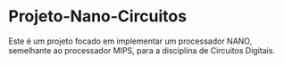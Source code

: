 # Projeto-Nano-Circuitos
Este é um projeto focado em implementar um processador NANO, semelhante ao processador MIPS, para a disciplina de Circuitos Digitais.
